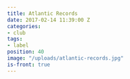 ```yaml
---
title: Atlantic Records
date: 2017-02-14 11:39:00 Z
categories:
- club
tags:
- label
position: 40
image: "/uploads/atlantic-records.jpg"
is-front: true
---
```


